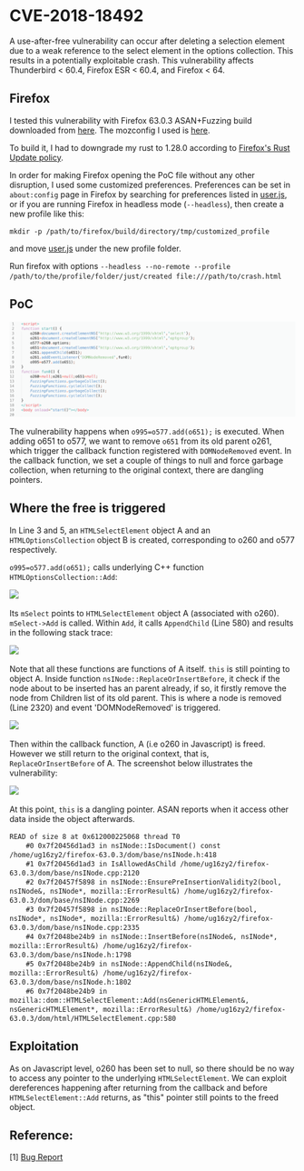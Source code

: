 # CVE-2018-18492

A use-after-free vulnerability can occur after deleting a selection element due to a weak reference to the select element in the options collection. This results in a potentially exploitable crash. This vulnerability affects Thunderbird < 60.4, Firefox ESR < 60.4, and Firefox < 64.

## Firefox

I tested this vulnerability with Firefox 63.0.3 ASAN+Fuzzing build downloaded from [here](https://ftp.mozilla.org/pub/firefox/releases/63.0.3/source/). The mozconfig I used is [here](https://github.com/ZihanYe/Firefox-Exploitation/blob/master/Manual%20Exploitation/CVE-2018-18492/mozconfig).

To build it, I had to downgrade my rust to 1.28.0 according to [Firefox's Rust Update policy](https://wiki.mozilla.org/Rust_Update_Policy_for_Firefox).

In order for making Firefox opening the PoC file without any other disruption, I used some customized preferences. Preferences can be set in ```about:config``` page in Firefox by searching for preferences listed in [user.js](https://github.com/ZihanYe/Firefox-Exploitation/blob/master/Manual%20Exploitation/CVE-2018-18492/user.js), or if you are running Firefox in headless mode (```--headless```), then create a new profile like this:

```
mkdir -p /path/to/firefox/build/directory/tmp/customized_profile
```
and move [user.js]() under the new profile folder.

Run firefox with options ```--headless --no-remote --profile /path/to/the/profile/folder/just/created file:///path/to/crash.html```


## PoC

![](images/crash.png)

The vulnerability happens when ```o995=o577.add(o651);``` is executed. When adding o651 to o577, we want to remove ```o651``` from its old parent o261, which trigger the callback function registered with ```DOMNodeRemoved``` event. In the callback function, we set a couple of things to null and force garbage collection, when returning to the original context, there are dangling pointers.

## Where the free is triggered

In Line 3 and 5, an ```HTMLSelectElement``` object A and an ```HTMLOptionsCollection``` object B is created, corresponding to o260 and o577 respectively.

```o995=o577.add(o651);``` calls underlying C++ function ```HTMLOptionsCollection::Add```:

![](images/image1.png)

Its ```mSelect``` points to ```HTMLSelectElement``` object A (associated with o260). ```mSelect->Add``` is called. Within ```Add```, it calls ```AppendChild``` (Line 580) and results in the following stack trace:

![](images/image3.png)

Note that all these functions are functions of A itself. ```this``` is still pointing to object A. Inside function ```nsINode::ReplaceOrInsertBefore```, it check if the node about to be inserted has an parent already, if so, it firstly remove the node from Children list of its old parent. This is where a node is removed (Line 2320) and event 'DOMNodeRemoved' is triggered.

![](images/image4.png)

Then within the callback function, A (i.e o260 in Javascript) is freed. However we still return to the original context, that is, ```ReplaceOrInsertBefore``` of A. The screenshot below illustrates the vulnerability:

![](images/image5.png)

At this point, ```this``` is a dangling pointer. ASAN reports when it access other data inside the object afterwards.

```
READ of size 8 at 0x612000225068 thread T0
    #0 0x7f20456d1ad3 in nsINode::IsDocument() const /home/ug16zy2/firefox-63.0.3/dom/base/nsINode.h:418
    #1 0x7f20456d1ad3 in IsAllowedAsChild /home/ug16zy2/firefox-63.0.3/dom/base/nsINode.cpp:2120
    #2 0x7f20457f5898 in nsINode::EnsurePreInsertionValidity2(bool, nsINode&, nsINode*, mozilla::ErrorResult&) /home/ug16zy2/firefox-63.0.3/dom/base/nsINode.cpp:2269
    #3 0x7f20457f5898 in nsINode::ReplaceOrInsertBefore(bool, nsINode*, nsINode*, mozilla::ErrorResult&) /home/ug16zy2/firefox-63.0.3/dom/base/nsINode.cpp:2335
    #4 0x7f2048be24b9 in nsINode::InsertBefore(nsINode&, nsINode*, mozilla::ErrorResult&) /home/ug16zy2/firefox-63.0.3/dom/base/nsINode.h:1798
    #5 0x7f2048be24b9 in nsINode::AppendChild(nsINode&, mozilla::ErrorResult&) /home/ug16zy2/firefox-63.0.3/dom/base/nsINode.h:1802
    #6 0x7f2048be24b9 in mozilla::dom::HTMLSelectElement::Add(nsGenericHTMLElement&, nsGenericHTMLElement*, mozilla::ErrorResult&) /home/ug16zy2/firefox-63.0.3/dom/html/HTMLSelectElement.cpp:580
```

## Exploitation

As on Javascript level, o260 has been set to null, so there should be no way to access any pointer to the underlying ```HTMLSelectElement```. We can exploit dereferences happening after returning from the callback and before ```HTMLSelectElement::Add``` returns, as "this" pointer still points to the freed object.


## Reference:

[1] [Bug Report](https://bugzilla.mozilla.org/show_bug.cgi?id=1499861)


